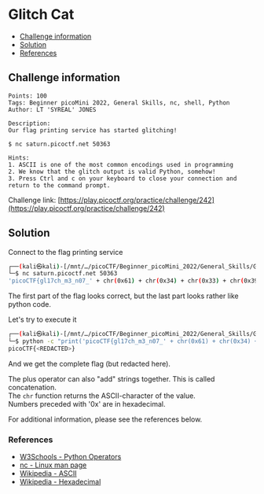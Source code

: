 # Glitch Cat

- [Challenge information](#challenge-information)
- [Solution](#solution)
- [References](#references)

## Challenge information
```
Points: 100
Tags: Beginner picoMini 2022, General Skills, nc, shell, Python
Author: LT 'SYREAL' JONES

Description:
Our flag printing service has started glitching!

$ nc saturn.picoctf.net 50363

Hints:
1. ASCII is one of the most common encodings used in programming
2. We know that the glitch output is valid Python, somehow!
3. Press Ctrl and c on your keyboard to close your connection and return to the command prompt.
```
Challenge link: [https://play.picoctf.org/practice/challenge/242](https://play.picoctf.org/practice/challenge/242)

## Solution

Connect to the flag printing service
```bash
┌──(kali㉿kali)-[/mnt/…/picoCTF/Beginner_picoMini_2022/General_Skills/Glitch_Cat]
└─$ nc saturn.picoctf.net 50363
'picoCTF{gl17ch_m3_n07_' + chr(0x61) + chr(0x34) + chr(0x33) + chr(0x39) + chr(0x32) + chr(0x64) + chr(0x32) + chr(0x65) + '}'
```

The first part of the flag looks correct, but the last part looks rather like python code.

Let's try to execute it
```bash
┌──(kali㉿kali)-[/mnt/…/picoCTF/Beginner_picoMini_2022/General_Skills/Glitch_Cat]
└─$ python -c "print('picoCTF{gl17ch_m3_n07_' + chr(0x61) + chr(0x34) + chr(0x33) + chr(0x39) + chr(0x32) + chr(0x64) + chr(0x32) + chr(0x65) + '}')"
picoCTF{<REDACTED>}
```
And we get the complete flag (but redacted here).  

The plus operator can also "add" strings together. This is called concatenation.  
The `chr` function returns the ASCII-character of the value.  
Numbers preceded with '0x' are in hexadecimal.

For additional information, please see the references below.

### References

- [W3Schools - Python Operators](https://www.w3schools.com/python/python_operators.asp)
- [nc - Linux man page](https://linux.die.net/man/1/nc)
- [Wikipedia - ASCII](https://en.wikipedia.org/wiki/ASCII)
- [Wikipedia - Hexadecimal](https://en.wikipedia.org/wiki/Hexadecimal)
